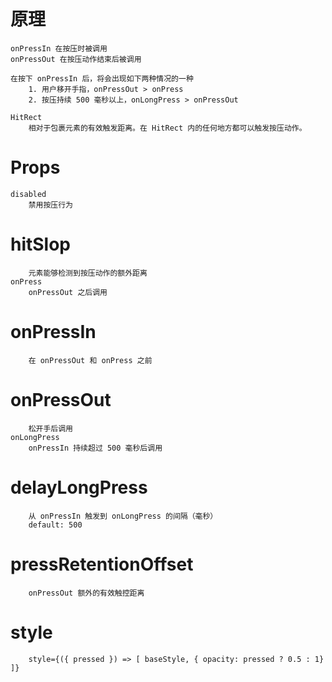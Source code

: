 # 原理

    onPressIn 在按压时被调用
    onPressOut 在按压动作结束后被调用

    在按下 onPressIn 后，将会出现如下两种情况的一种
        1. 用户移开手指，onPressOut > onPress
        2. 按压持续 500 毫秒以上，onLongPress > onPressOut

    HitRect
        相对于包裹元素的有效触发距离。在 HitRect 内的任何地方都可以触发按压动作。

# Props


    disabled
        禁用按压行为
# hitSlop
        元素能够检测到按压动作的额外距离
    onPress
        onPressOut 之后调用
# onPressIn
        在 onPressOut 和 onPress 之前
# onPressOut
        松开手后调用
    onLongPress
        onPressIn 持续超过 500 毫秒后调用
# delayLongPress
        从 onPressIn 触发到 onLongPress 的间隔（毫秒）
        default: 500
# pressRetentionOffset
        onPressOut 额外的有效触控距离


# style
        style={({ pressed }) => [ baseStyle, { opacity: pressed ? 0.5 : 1} ]}